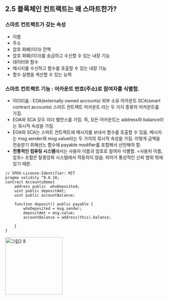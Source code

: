 ## 2.5 블록체인 컨트랙트는 왜 스마트한가?

### 스마트 컨트랙트가 갖는 속성
  - 이름
  - 주소
  - 암호 화폐(이더) 잔액
  - 암호 화폐(이더)를 송금하고 수신할 수 있는 내장 기능
  - 데이터와 함수
  - 메시지를 수신하고 함수를 호출할 수 있는 내장 기능
  - 함수 실행을 계산할 수 있는 능력
  
### 스마트 컨트랙트 기능 : 어카운트 번호(주소)로 참여자를 식별함.
  - 이더리움 : EOA(externally owned accounts) 외부 소유 어카운트
              SCA(smart contract accounts) 스마트 컨트랙트 어카운트
              라는 두 가지 종류의 어카운트를 가짐.
  - EOA와 SCA 모두 이더 밸런스를 가짐. 즉, 모든 어카운트는 address와 balance라는 묵시적 속성을 가짐.
  - EOA와 SCA는 스마트 컨트랙트에 메시지를 보내서 함수를 호출할 수 있음.
    메시지는 msg.sender와 msg.value라는 두 가지의 묵시적 속성을 가짐.
    이렇게 금액을 전송받기 위해선느 함수에 payable modifier를 포함해서 선언해야 함.
- **전통적인 컴퓨팅 시스템**에서는 사용자 이름과 암호로 참여자 식별함.
  <사용자 이름, 암호> 조합은 탈중앙화 시스템에서 작동하지 않음.
  피어가 통상적인 신뢰 범위 밖에 있기 때문.

```
// SPDX-License-Identifier: MIT
pragma solidity ^0.8.18;
contract AccountsDemo{
    address public  whoDeposited;
    uint public depositAmt;
    uint public accountBalance;

    function deposit() public payable {
        whoDeposited = msg.sender;
        depositAmt = msg.value;
        accountBalance = address(this).balance;

    }
}
```
 <img width="182" alt="그림2 8" src="https://github.com/TwoPair/Blockchain_Study/assets/51403372/f91db6e4-6af2-4679-84c0-31cbe5c5718c">


